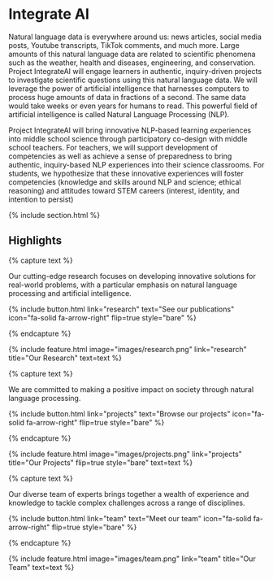 ---
---

# Integrate AI

Natural language data is everywhere around us: news articles, social media posts, Youtube transcripts, TikTok comments, and much more. Large amounts of this natural language data are related to scientific phenomena such as the weather, health and diseases, engineering, and conservation. Project IntegrateAI will engage learners in authentic, inquiry-driven projects to investigate scientific questions using this natural language data. We will leverage the power of artificial intelligence that harnesses computers to process huge amounts of data in fractions of a second. The same data would take weeks or even years for humans to read. This powerful field of artificial intelligence is called Natural Language Processing (NLP).


Project IntegrateAI will bring innovative NLP-based learning experiences into middle school science through participatory co-design with middle school teachers. For teachers, we will support development of competencies as well as achieve a sense of preparedness to bring authentic, inquiry-based NLP experiences into their science classrooms. For students, we hypothesize that these innovative experiences will foster competencies (knowledge and skills around NLP and science; ethical reasoning) and attitudes toward STEM careers (interest, identity, and intention to persist) 

{% include section.html %}

## Highlights

{% capture text %}

Our cutting-edge research focuses on developing innovative solutions for real-world problems, with a particular emphasis on natural language processing and artificial intelligence.

{%
  include button.html
  link="research"
  text="See our publications"
  icon="fa-solid fa-arrow-right"
  flip=true
  style="bare"
%}

{% endcapture %}

{%
  include feature.html
  image="images/research.png"
  link="research"
  title="Our Research"
  text=text
%}

{% capture text %}

We are committed to making a positive impact on society through natural language processing.

{%
  include button.html
  link="projects"
  text="Browse our projects"
  icon="fa-solid fa-arrow-right"
  flip=true
  style="bare"
%}

{% endcapture %}

{%
  include feature.html
  image="images/projects.png"
  link="projects"
  title="Our Projects"
  flip=true
  style="bare"
  text=text
%}

{% capture text %}

Our diverse team of experts brings together a wealth of experience and knowledge to tackle complex challenges across a range of disciplines.

{%
  include button.html
  link="team"
  text="Meet our team"
  icon="fa-solid fa-arrow-right"
  flip=true
  style="bare"
%}

{% endcapture %}

{%
  include feature.html
  image="images/team.png"
  link="team"
  title="Our Team"
  text=text
%}
